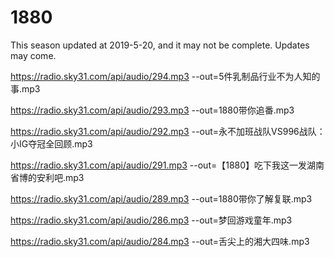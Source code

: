 # 1880

This season updated at 2019-5-20, and it may not be complete. Updates may come.

https://radio.sky31.com/api/audio/294.mp3 --out=5件乳制品行业不为人知的事.mp3

https://radio.sky31.com/api/audio/293.mp3 --out=1880带你追番.mp3

https://radio.sky31.com/api/audio/292.mp3 --out=永不加班战队VS996战队：小IG夺冠全回顾.mp3

https://radio.sky31.com/api/audio/291.mp3 --out=【1880】吃下我这一发湖南省博的安利吧.mp3

https://radio.sky31.com/api/audio/289.mp3 --out=1880带你了解复联.mp3

https://radio.sky31.com/api/audio/286.mp3 --out=梦回游戏童年.mp3

https://radio.sky31.com/api/audio/284.mp3 --out=舌尖上的湘大四味.mp3
